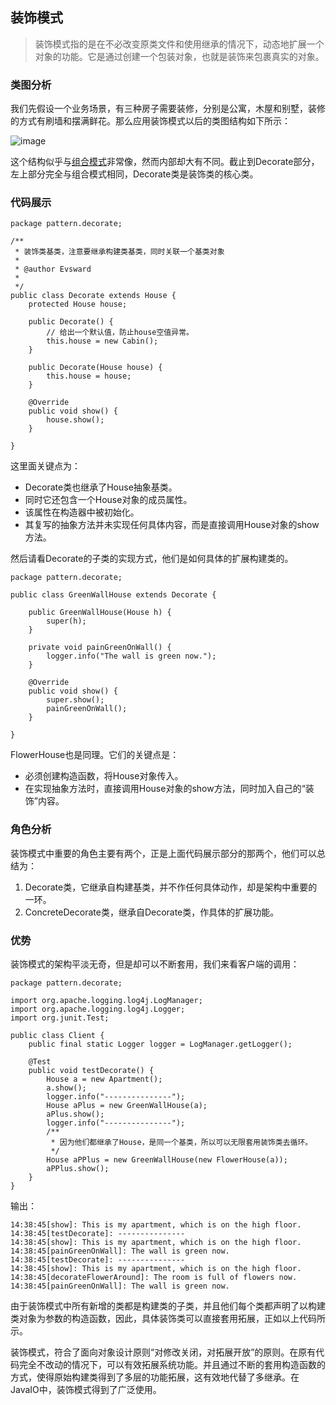 ## 装饰模式

> 装饰模式指的是在不必改变原类文件和使用继承的情况下，动态地扩展一个对象的功能。它是通过创建一个包装对象，也就是装饰来包裹真实的对象。

### 类图分析
我们先假设一个业务场景，有三种房子需要装修，分别是公寓，木屋和别墅，装修的方式有刷墙和摆满鲜花。那么应用装饰模式以后的类图结构如下所示：

![image](https://github.com/evsward/mainbase/blob/master/resource/image/patterns/Decorate/Decorate.png?raw=true)

这个结构似乎与[组合模式](http://www.cnblogs.com/Evsward/p/Composite.html)非常像，然而内部却大有不同。截止到Decorate部分，左上部分完全与组合模式相同，Decorate类是装饰类的核心类。

### 代码展示

```
package pattern.decorate;

/**
 * 装饰类基类，注意要继承构建类基类，同时关联一个基类对象
 * 
 * @author Evsward
 *
 */
public class Decorate extends House {
    protected House house;

    public Decorate() {
        // 给出一个默认值，防止house空值异常。
        this.house = new Cabin();
    }

    public Decorate(House house) {
        this.house = house;
    }

    @Override
    public void show() {
        house.show();
    }

}

```

这里面关键点为：
- Decorate类也继承了House抽象基类。
- 同时它还包含一个House对象的成员属性。
- 该属性在构造器中被初始化。
- 其复写的抽象方法并未实现任何具体内容，而是直接调用House对象的show方法。

然后请看Decorate的子类的实现方式，他们是如何具体的扩展构建类的。


```
package pattern.decorate;

public class GreenWallHouse extends Decorate {

    public GreenWallHouse(House h) {
        super(h);
    }

    private void painGreenOnWall() {
        logger.info("The wall is green now.");
    }

    @Override
    public void show() {
        super.show();
        painGreenOnWall();
    }

}

```

FlowerHouse也是同理。它们的关键点是：
- 必须创建构造函数，将House对象传入。
- 在实现抽象方法时，直接调用House对象的show方法，同时加入自己的“装饰”内容。

### 角色分析

装饰模式中重要的角色主要有两个，正是上面代码展示部分的那两个，他们可以总结为：
1. Decorate类，它继承自构建基类，并不作任何具体动作，却是架构中重要的一环。
2. ConcreteDecorate类，继承自Decorate类，作具体的扩展功能。

### 优势

装饰模式的架构平淡无奇，但是却可以不断套用，我们来看客户端的调用：


```
package pattern.decorate;

import org.apache.logging.log4j.LogManager;
import org.apache.logging.log4j.Logger;
import org.junit.Test;

public class Client {
    public final static Logger logger = LogManager.getLogger();

    @Test
    public void testDecorate() {
        House a = new Apartment();
        a.show();
        logger.info("---------------");
        House aPlus = new GreenWallHouse(a);
        aPlus.show();
        logger.info("---------------");
        /**
         * 因为他们都继承了House，是同一个基类，所以可以无限套用装饰类去循环。
         */
        House aPPlus = new GreenWallHouse(new FlowerHouse(a));
        aPPlus.show();
    }
}

```
输出：

    14:38:45[show]: This is my apartment, which is on the high floor.
    14:38:45[testDecorate]: ---------------
    14:38:45[show]: This is my apartment, which is on the high floor.
    14:38:45[painGreenOnWall]: The wall is green now.
    14:38:45[testDecorate]: ---------------
    14:38:45[show]: This is my apartment, which is on the high floor.
    14:38:45[decorateFlowerAround]: The room is full of flowers now.
    14:38:45[painGreenOnWall]: The wall is green now.

由于装饰模式中所有新增的类都是构建类的子类，并且他们每个类都声明了以构建类对象为参数的构造函数，因此，具体装饰类可以直接套用拓展，正如以上代码所示。

装饰模式，符合了面向对象设计原则“对修改关闭，对拓展开放”的原则。在原有代码完全不改动的情况下，可以有效拓展系统功能。并且通过不断的套用构造函数的方式，使得原始构建类得到了多层的功能拓展，这有效地代替了多继承。在JavaIO中，装饰模式得到了广泛使用。
